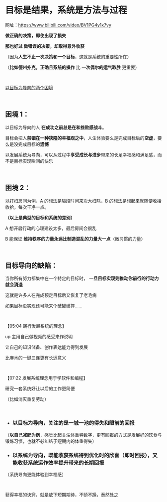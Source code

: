 # 目标是结果，系统是方法与过程

网址：https://www.bilibili.com/video/BV1PG4y1x7vy

**做正确的决策，即使出现了损失**

**那也好过 做错误的决策，却取得意外收获**

（因为**人生不止一次决策和一个目标**，这就是系统的重要性所在）

（**比如德州扑克，正确且系统的操作** 比 **一次偶尔的运气取胜** 更重要）

&nbsp;

[以目标为导向的两个困境](http://m.qpic.cn/psc?/V533uQTC1PsA1y3mTS0h0iehDt3y7kXY/ruAMsa53pVQWN7FLK88i5hVATE.c6Ko22zgI79xpdJdlagQPqRRnZkWPZmUBxAGf9RtqqOkNuGBeMUfWd0clcT5I4IweB07iCBiPofJ2KF8!/b&bo=AgQ6AgAAAAADBxw!&rf=viewer_4)

&nbsp;

## 困境 1：

以目标为导向的人 **在成功之前总是在和挫败感战斗**。

目标会把人**禁锢在一种狭隘的幸福观之中**，人生体验要么是完成目标后的**空虚**，要么是没完成目标的**遗憾**

以发展系统为导向，可以从过程中**享受成长与进步**带来的长足幸福感和满足感，而不是目标实现瞬间的快乐

&nbsp;

## 困境 2：

以打扫房间为例，A 的想法是隔段时间来次大扫除，B 的想法是想起来就随便收拾收拾，每次干净一点。

**（以上是典型的目标和系统的差别）**

A 想开启行动的心理建设太多，最后房间会很乱

B 能保证 **维持秩序的力量永远比制造混乱的力量大一点**（微习惯的力量）

&nbsp;

## 目标导向的缺陷：

当你所有努力都集中在一个特定的目标时， **一旦目标实现则推动你前行的行动力就会消退**

这就是许多人在完成预定目标后又恢复了老毛病

如果目标没实现还可能来个破罐破摔......

&nbsp;

【05:04 践行发展系统的理念】

up 主用自己做视频的感受来作说明

让自己的知识储备、创作表达能力得到发展

比麻木的一键三连更有长远意义

&nbsp;

【07:22 发展系统理念用于学软件和编程】

研究一套系统好让以后的工作更简便

（比如消灭重复劳动）

&nbsp;

- ### 以目标为导向，关注的是一城一池的得失和眼前的回报

（**以自己减肥为例**，感觉比起关注体重秤数字，更有回报的方式是发展好的饮食与锻炼习惯，也就不必纠结于短期内的体重得失）

- ### 以系统为导向，既能收获系统得到优化时的欣喜（**即时回报**），又能收获系统运作效率提升带来的**长期回报**

（系统导向更能体验到幸福感）

&nbsp;

获得幸福的诀窍，就是放下短期期待，不骄不躁，泰然处之
